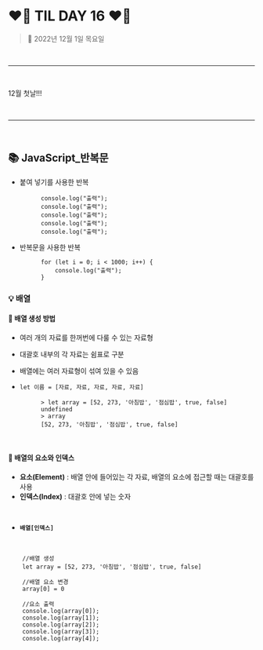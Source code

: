 # ❤️‍🔥 **TIL DAY 16** ❤️‍🔥

> 📆 2022년 12월 1일 목요일

<br>

---

<br>

12월 첫날!!! <br>

<br>

---

<br>

## 📚 JavaScript_반복문

- 붙여 넣기를 사용한 반복

            console.log("출력");
            console.log("출력");
            console.log("출력");
            console.log("출력");
            console.log("출력");

- 반복문을 사용한 반복

            for (let i = 0; i < 1000; i++) {
                console.log("출력");
            }

### 💡 배열

#### 📍 배열 생성 방법

- 여러 개의 자료를 한꺼번에 다룰 수 있는 자료형
- 대괄호 내부의 각 자료는 쉼표로 구분
- 배열에는 여러 자료형이 섞여 있을 수 있음
- `let 이름 = [자료, 자료, 자료, 자료, 자료]`

            > let array = [52, 273, '아침밥', '점심밥', true, false]
            undefined
            > array
            [52, 273, '아침밥', '점심밥', true, false]

<br>

#### 📍 배열의 요소와 인덱스

- **요소(Element)** : 배열 안에 들어있는 각 자료, 배열의 요소에 접근할 때는 대괄호를 사용
- **인덱스(Index)** : 대괄호 안에 넣는 숫자

<br>

- **`배열[인덱스]`**

<br>

        //배열 생성
        let array = [52, 273, '아침밥', '점심밥', true, false]

        //배열 요소 변경
        array[0] = 0

        //요소 출력
        console.log(array[0]);
        console.log(array[1]);
        console.log(array[2]);
        console.log(array[3]);
        console.log(array[4]);

<!--END-->